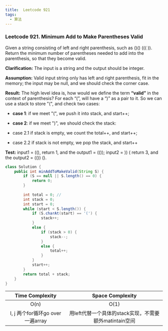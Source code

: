 ```yaml
---
title:  Leetcode 921
tags:
  - 算法
---
```




### Leetcode 921. Minimum Add to Make Parentheses Valid

Given a string consisting of left and right parenthesis, such as ()() ((( )). Return the minimum number of parentheses needed to add into the parenthesis, so that they become valid.



**Clarification:** The input is a string and the output should be integer.



**Assumption:** Valid input string only has left and right parenthesis, fit in the memory; the input may be null, and we should check the corner case.



**Result:** The high level idea is, how would we define the term **“valid”** in the context of parenthesis?  For each “(”, will have a “)” as a pair to it. So we can use a stack to store "(", and check two cases:

+ **case 1**: if we meet "(", we push it into stack, and start++;

+ **case 2**: if we meet ")", we should check the stack:

+ case 2.1 if stack is empty, we count the total++, and start++;
+ case 2.2 if stack is not empty, we pop the stack, and start++



**Test:** input1 =  ((),   return 1,    and the output1 =  (());  input2 =   )) (  return 3,    and the output2 = (()) ().

```java
class Solution {
    public int minAddToMakeValid(String S) {
        if (S == null || S.length() == 0) {
            return 0;
        }
        
        int total = 0; // 
        int stack = 0;
        int start = 0;
        while (start < S.length()) {
            if (S.charAt(start) == '(') {
                stack++;
            }
            else {
                if (stack > 0) {
                    stack--;
                }
                else {
                    total++;
                }
            }
            start++;
        }
        return total + stack;
    }
}
```

|         Time Complexity          |                    Space Complexity                    |
| :------------------------------: | :----------------------------------------------------: |
|               O(n)               |                          O(1)                          |
| I, j 两个for循环go over一遍array | 用left代替一个具体的stack实现，不需要额外matintain空间 |

